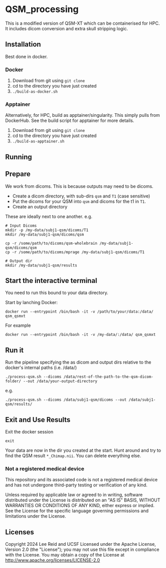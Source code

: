 # QSM_processing 

This is a modified version of QSM-XT which can be containerised for HPC. It includes dicom conversion and extra skull stripping logic.

## Installation

Best done in docker.

### Docker

1. Download from git using `git clone`
1. cd to the directory you have just created
1. `./build-as-docker.sh`

### Apptainer

Alternatively, for HPC, build as apptainer/singularity. This simply pulls from DockerHub. See the build script for apptainer for more details.

1. Download from git using `git clone`
1. cd to the directory you have just created
1. `./build-as-apptainer.sh`


## Running

## Prepare

We work from dicoms. This is because outputs may need to be dicoms.

* Create a dicom directory, with sub-dirs `qsm` and `T1` (case sensitive)
* Put the dicoms for your QSM into `qsm` and dicoms for the t1 in `T1`.
* Create an output directory

These are ideally next to one another. e.g.

```
# Input Dicoms
mkdir -p /my-data/subj1-qsm/dicoms/T1
mkdir /my-data/subj1-qsm/dicoms/qsm

cp -r /some/path/to/dicoms/qsm-wholebrain /my-data/subj1-qsm/dicoms/qsm
cp -r /some/path/to/dicoms/mprage /my-data/subj1-qsm/dicoms/T1

# Output dir
mkdir /my-data/subj1-qsm/results
```

## Start the interactive terminal
You need to run this bound to your data directory.

Start by lanching Docker:
```
docker run --entrypoint /bin/bash -it -v /path/to/your/data:/data/ qsm_qsmxt
```

For example

```
docker run --entrypoint /bin/bash -it -v /my-data/:/data/ qsm_qsmxt
```

## Run it

Run the pipeline specifying the as dicom and output dirs relative to the docker's internal paths (i.e. /data/) 

```
./process-qsm.sh --dicoms /data/rest-of-the-path-to-the-qsm-dicom-folder/ --out /data/your-output-directory
```

e.g.

```
./process-qsm.sh --dicoms /data/subj1-qsm/dicoms --out /data/subj1-qsm/results/
```

## Exit and Use Results

Exit the docker session

```
exit
```

Your data are now in the dir you created at the start. Hunt around and try to find the QSM result `*_Chimap.nii`. You can delete everything else.

### Not a registered medical device

This repository and its associated code is not a registered medical device and has not undergone third-party testing or verification of any kind.

Unless required by applicable law or agreed to in writing, software distributed under the License is distributed on an "AS IS" BASIS, WITHOUT WARRANTIES OR CONDITIONS OF ANY KIND, either express or implied. See the License for the specific language governing permissions and limitations under the License.

## Licenses
Copyright 2024 Lee Reid and UCSF
Licensed under the Apache License, Version 2.0 (the "License"); you may not use this file except in compliance with the License. You may obtain a copy of the License at http://www.apache.org/licenses/LICENSE-2.0
